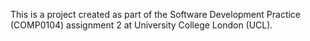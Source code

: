 This is a project created as part of the Software Development Practice (COMP0104) assignment 2 at University College London (UCL).

